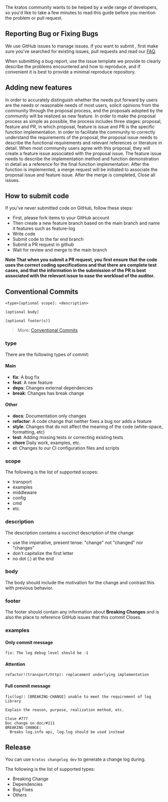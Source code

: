 The kratos community wants to be helped by a wide range of developers, so you'd like to take a few minutes to read this guide before you mention the problem or pull request.

## Reporting Bug or Fixing Bugs
We use GitHub issues to manage issues. If you want to submit , first make sure you've searched for existing issues, pull requests and read our [FAQ](https://go-kratos.dev/docs/intro/faq).

When submitting a bug report, use the issue template we provide to clearly describe the problems encountered and how to reproduce, and if convenient it is best to provide a minimal reproduce repository.

## Adding new features

In order to accurately distinguish whether the needs put forward by users are the needs or reasonable needs of most users, solicit opinions from the community through the proposal process, and the proposals adopted by the community will be realized as new feature.
In order to make the proposal process as simple as possible, the process includes three stages: proposal, feature and PR, in which proposal, feature is issue and PR is the specific function implementation. 
In order to facilitate the community to correctly understand the requirements of the proposal, the proposal issue needs to describe the functional requirements and relevant references or literature in detail. 
When most community users agree with this proposal, they will create a feature issue associated with the proposal issue.
The feature issue needs to describe the implementation method and function demonstration in detail as a reference for the final function implementation. 
After the function is implemented, a merge request will be initiated to associate the proposal issue and feature issue.
After the merge is completed, Close all issues.

## How to submit code
If you've never submitted code on GitHub, follow these steps:

- First, please fork items to your GitHub account
- Then create a new feature branch based on the main branch and name it features such as feature-log 
- Write code
- Submit code to the far end branch
- Submit a PR request in github
- Wait for review and merge to the main branch

**Note That when you submit a PR request, you first ensure that the code uses the correct coding specifications and that there are complete test cases, and that the information in the submission of the PR is best associated with the relevant issue to ease the workload of the auditor.**

## Conventional Commits

```
<type>[optional scope]: <description>

[optional body]

[optional footer(s)]
```

> More: [Conventional Commits](https://www.conventionalcommits.org/en/v1.0.0/#summary)

### type

There are the following types of commit:

#### Main

- **fix**: A bug fix
- **feat**: A new feature
- **deps**: Changes external dependencies
- **break**: Changes has break change

#### Other

- **docs**: Documentation only changes
- **refactor**: A code change that neither fixes a bug nor adds a feature
- **style**: Changes that do not affect the meaning of the code (white-space, formatting, etc)
- **test**: Adding missing tests or correcting existing tests
- **chore** Daily work, examples, etc.
- **ci**: Changes to our CI configuration files and scripts

### scope 

The following is the list of supported scopes:

- transport
- examples
- middleware
- config
- cmd
- etc.

### description

The description contains a succinct description of the change

- use the imperative, present tense: "change" not "changed" nor "changes"
- don't capitalize the first letter
- no dot (.) at the end

### body

The body should include the motivation for the change and contrast this with previous behavior.

### footer

The footer should contain any information about **Breaking Changes** and is also the place to reference GitHub issues that this commit Closes.

### examples


#### Only commit message
```
fix: The log debug level should be -1  
```

#### Attention
```
refactor!(transport/http): replacement underlying implementation
```

#### Full commit message
```
fix(log): [BREAKING-CHANGE] unable to meet the requirement of log Library

Explain the reason, purpose, realization method, etc.

Close #777
Doc change on doc/#111
BREAKING CHANGE:
  Breaks log.info api, log.log should be used instead
```
## Release

You can use `kratos changelog dev` to generate a change log during.

The following is the list of supported types:

- Breaking Change
- Dependencies
- Bug Fixes
- Others
